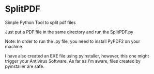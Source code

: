# SplitPDF
Simple Python Tool to split pdf files

Just put a PDF file in the same directory and run the SplitPDF.py

Note: In order to run the .py file, you need to install PyPDF2 on your machine.

I have also created an EXE file using pyinstaller, however, this one might trigger your Antivirus Software.
As far as I'm aware, files created by pyinstaller are safe.
